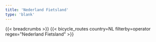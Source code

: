 ```yaml
---
title: 'Nederland Fietsland'
type: 'blank'
---
```


{{< breadcrumbs >}}
{{< bicycle_routes country=NL filterby=operator regex="Nederland Fietsland" >}}
